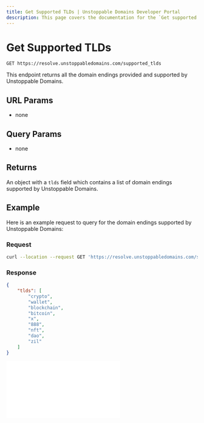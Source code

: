 ```yaml
---
title: Get Supported TLDs | Unstoppable Domains Developer Portal
description: This page covers the documentation for the `Get supported TLDs` endpoint.
---
```


# Get Supported TLDs

```
GET https://resolve.unstoppabledomains.com/supported_tlds
```

This endpoint returns all the domain endings provided and supported by Unstoppable Domains.

## URL Params

* none

## Query Params

* none

## Returns

An object with a `tlds` field which contains a list of domain endings supported by Unstoppable Domains.

## Example

Here is an example request to query for the domain endings supported by Unstoppable Domains:

### Request

```bash
curl --location --request GET 'https://resolve.unstoppabledomains.com/supported_tlds'
```

### Response

```json
{
    "tlds": [
        "crypto",
        "wallet",
        "blockchain",
        "bitcoin",
        "x",
        "888",
        "nft",
        "dao",
        "zil"
    ]
}
```

<embed src="/snippets/_discord.md" />
